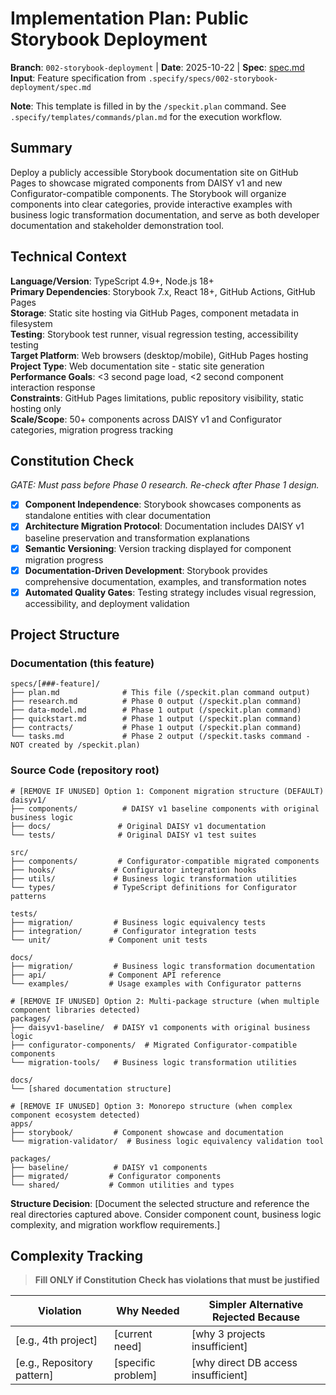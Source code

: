# Implementation Plan: Public Storybook Deployment

**Branch**: `002-storybook-deployment` | **Date**: 2025-10-22 | **Spec**: [spec.md](spec.md)
**Input**: Feature specification from `.specify/specs/002-storybook-deployment/spec.md`

**Note**: This template is filled in by the `/speckit.plan` command. See `.specify/templates/commands/plan.md` for the execution workflow.

## Summary

Deploy a publicly accessible Storybook documentation site on GitHub Pages to showcase migrated components from DAISY v1 and new Configurator-compatible components. The Storybook will organize components into clear categories, provide interactive examples with business logic transformation documentation, and serve as both developer documentation and stakeholder demonstration tool.

## Technical Context

**Language/Version**: TypeScript 4.9+, Node.js 18+  
**Primary Dependencies**: Storybook 7.x, React 18+, GitHub Actions, GitHub Pages  
**Storage**: Static site hosting via GitHub Pages, component metadata in filesystem  
**Testing**: Storybook test runner, visual regression testing, accessibility testing  
**Target Platform**: Web browsers (desktop/mobile), GitHub Pages hosting  
**Project Type**: Web documentation site - static site generation  
**Performance Goals**: <3 second page load, <2 second component interaction response  
**Constraints**: GitHub Pages limitations, public repository visibility, static hosting only  
**Scale/Scope**: 50+ components across DAISY v1 and Configurator categories, migration progress tracking

## Constitution Check

*GATE: Must pass before Phase 0 research. Re-check after Phase 1 design.*

- [x] **Component Independence**: Storybook showcases components as standalone entities with clear documentation
- [x] **Architecture Migration Protocol**: Documentation includes DAISY v1 baseline preservation and transformation explanations
- [x] **Semantic Versioning**: Version tracking displayed for component migration progress  
- [x] **Documentation-Driven Development**: Storybook provides comprehensive documentation, examples, and transformation notes
- [x] **Automated Quality Gates**: Testing strategy includes visual regression, accessibility, and deployment validation

## Project Structure

### Documentation (this feature)

```text
specs/[###-feature]/
├── plan.md              # This file (/speckit.plan command output)
├── research.md          # Phase 0 output (/speckit.plan command)
├── data-model.md        # Phase 1 output (/speckit.plan command)
├── quickstart.md        # Phase 1 output (/speckit.plan command)
├── contracts/           # Phase 1 output (/speckit.plan command)
└── tasks.md             # Phase 2 output (/speckit.tasks command - NOT created by /speckit.plan)
```

### Source Code (repository root)
<!--
  ACTION REQUIRED: Replace the placeholder tree below with the concrete layout
  for this feature. Delete unused options and expand the chosen structure with
  real paths (e.g., apps/admin, packages/something). The delivered plan must
  not include Option labels.
-->

```text
# [REMOVE IF UNUSED] Option 1: Component migration structure (DEFAULT)
daisyv1/
├── components/          # DAISY v1 baseline components with original business logic
├── docs/               # Original DAISY v1 documentation
└── tests/              # Original DAISY v1 test suites

src/
├── components/         # Configurator-compatible migrated components
├── hooks/             # Configurator integration hooks
├── utils/             # Business logic transformation utilities
└── types/             # TypeScript definitions for Configurator patterns

tests/
├── migration/         # Business logic equivalency tests
├── integration/       # Configurator integration tests
└── unit/             # Component unit tests

docs/
├── migration/         # Business logic transformation documentation
├── api/              # Component API reference
└── examples/         # Usage examples with Configurator patterns

# [REMOVE IF UNUSED] Option 2: Multi-package structure (when multiple component libraries detected)
packages/
├── daisyv1-baseline/  # DAISY v1 components with original business logic
├── configurator-components/  # Migrated Configurator-compatible components
└── migration-tools/   # Business logic transformation utilities

docs/
└── [shared documentation structure]

# [REMOVE IF UNUSED] Option 3: Monorepo structure (when complex component ecosystem detected)
apps/
├── storybook/         # Component showcase and documentation
└── migration-validator/  # Business logic equivalency validation tool

packages/
├── baseline/          # DAISY v1 components
├── migrated/         # Configurator components
└── shared/           # Common utilities and types
```

**Structure Decision**: [Document the selected structure and reference the real
directories captured above. Consider component count, business logic complexity, and migration workflow requirements.]

## Complexity Tracking

> **Fill ONLY if Constitution Check has violations that must be justified**

| Violation | Why Needed | Simpler Alternative Rejected Because |
|-----------|------------|-------------------------------------|
| [e.g., 4th project] | [current need] | [why 3 projects insufficient] |
| [e.g., Repository pattern] | [specific problem] | [why direct DB access insufficient] |
